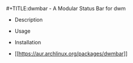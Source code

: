 #+TITLE:dwmbar - A Modular Status Bar for dwm

* Description

* Usage



* Installation
- [[https://aur.archlinux.org/packages/dwmbar]]
